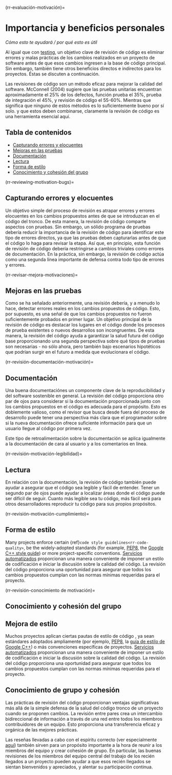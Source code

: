 (rr-evaluación-motivación)=
# Importancia y beneficios personales

*Cómo esto te ayudará / por qué esto es útil*

Al igual que con [testing](#Testing), un objetivo clave de revisión de código es eliminar errores y malas prácticas de los cambios realizados en un proyecto de software antes de que esos cambios ingresen a la base de código principal. Sin embargo, también tiene otros beneficios directos e indirectos para los proyectos. Éstas se discuten a continuación.

Las revisiones de código son un método eficaz para mejorar la calidad del software. McConnell (2004) sugiere que las pruebas unitarias encuentran aproximadamente el 25% de los defectos, función prueba el 35%, prueba de integración el 45%, y revisión de código el 55-60%. Mientras que significa que ninguno de estos métodos es lo suficientemente bueno por sí solo. y que estos deben combinarse, claramente la revisión de código es una herramienta esencial aquí.

## Tabla de contenidos

- [Capturando errores y elocuentes](#catching-bugs-and-elementary-errors)
- [Mejoras en las pruebas](#improvements-to-testing)
- [Documentación](#documentation)
- [Lectura](#readability)
- [Forma de estilo](#style-enforcement)
- [Conocimiento y cohesión del grupo](#group-knowledge-and-cohesion)

(rr-reviewing-motivation-bugs)=
## Capturando errores y elocuentes

Un objetivo simple del proceso de revisión es atrapar errores y errores elocuentes en los cambios propuestos antes de que se introduzcan en el código del tronco. De esta manera, la revisión de código comparte aspectos con pruebas. Sin embargo, un sólido programa de pruebas debería reducir la importancia de la revisión de código para identificar este tipo de errores directos, ya que las pruebas deben capturarlas antes de que el código lo haga para revisar la etapa. Así que, en principio, esta función de revisión de código debería restringirse a cambios triviales como errores de documentación. En la práctica, sin embargo, la revisión de código actúa como una segunda línea importante de defensa contra todo tipo de errores y errores.

(rr-revisar-mejora-motivaciones)=
## Mejoras en las pruebas

Como se ha señalado anteriormente, una revisión debería, y a menudo lo hace, detectar errores reales en los cambios propuestos de código. Esto, por supuesto, es una señal de que los cambios propuestos no fueron suficientemente probados en primer lugar. Un objetivo principal de la revisión de código es destacar los lugares en el código donde los procesos de prueba existentes o nuevos desarrollos son incongruentes. De esta manera, la revisión del código ayuda a garantizar la salud futura del código base proporcionando una segunda perspectiva sobre qué tipos de pruebas son necesarias - no sólo ahora, pero también bajo escenarios hipotéticos que podrían surgir en el futuro a medida que evolucionara el código.

(rr-revisión-documentación-motivación)=
## Documentación

<!--SiccarPoint notes a whole section on documentation is justified in the book!-->
Una buena documentación<!--la referencia va aquí una vez que existe la sección-->es un componente clave de la reproducibilidad y del software sostenible en general. La revisión del código proporciona otro par de ojos para considerar si la documentación proporcionada junto con los cambios propuestos en el código es adecuada para el propósito. Esto es doblemente valioso, como el revisor que busca desde fuera del proceso de desarrollo puede tener una perspectiva más clara que el programador sobre si la nueva documentación ofrece suficiente información para que un usuario llegue al código por primera vez.

Este tipo de retroalimentación sobre la documentación se aplica igualmente a la documentación de cara al usuario y a los comentarios en línea.

(rr-revisión-motivación-legibilidad)=
## Lectura

En relación con la documentación, la revisión de código también puede ayudar a asegurar que el código sea legible y fácil de entender. Tener un segundo par de ojos puede ayudar a localizar áreas donde el código puede ser difícil de seguir. Cuanto más legible sea tu código, más fácil será para otros desarrolladores reproducir tu código para sus propios propósitos.

(rr-revisión-motivación-cumplimiento)=
## Forma de estilo

Many projects enforce certain {ref}`code style guidelines<rr-code-quality>`, be the widely-adopted standards (for example, [PEP8](https://www.python.org/dev/peps/pep-0008/), the [Google C++ style guide](https://google.github.io/styleguide/cppguide.html)) or more project-specific conventions. [Servicios automatizados](../../code_quality/code_quality#online-services-providing-software-quality-checks) proporcionan una manera conveniente de imponer un estilo de codificación e iniciar la discusión sobre la calidad del código. La revisión del código proporciona una oportunidad para asegurar que todos los cambios propuestos cumplan con las normas mínimas requeridas para el proyecto.

(rr-revisión-conocimiento de motivación)=
## Conocimiento y cohesión del grupo

## Mejora de estilo

Muchos proyectos aplican ciertas pautas de estilo de código [](../../code_quality/code_quality#coding-style), ya sean estándares adoptados ampliamente (por ejemplo, [PEP8](https://www.python.org/dev/peps/pep-0008/), la [guía de estilo de Google C++](https://google.github.io/styleguide/cppguide.html)) o más convenciones específicas de proyectos. [Servicios automatizados](../../code_quality/code_quality#online-services-providing-software-quality-checks) proporcionan una manera conveniente de imponer un estilo de codificación e iniciar la discusión sobre la calidad del código. La revisión del código proporciona una oportunidad para asegurar que todos los cambios propuestos cumplan con las normas mínimas requeridas para el proyecto.


## Conocimiento de grupo y cohesión

Las prácticas de revisión del código proporcionan ventajas significativas más allá de la simple defensa de la salud del código tronco de un proyecto cuando se proponen cambios. La revisión entre pares crea un intercambio bidireccional de información a través de una red entre todos los miembros contribuidores de un equipo. Esto proporciona una transferencia eficaz y orgánica de las mejores prácticas.

Las reseñas llevadas a cabo con el espíritu correcto (ver especialmente [aquí](#Be_nice)) también sirven para un propósito importante a la hora de reunir a los miembros del equipo y crear cohesión de grupo. En particular, las buenas revisiones de los miembros del equipo central del trabajo de los recién llegados a un proyecto pueden ayudar a que esos recién llegados se sientan bienvenidos y apreciados, y alentar su participación continua.
